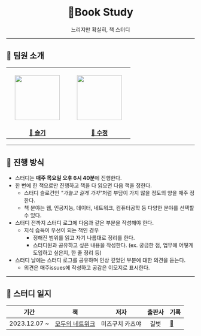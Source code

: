 <div align="center">
  <h1>🐢Book Study</h1>
  <p>느리지만 확실히, 책 스터디</p>
</div>

---

## 👋 팀원 소개

<table>
  <tr height="160px">
    <th align="center" width="150px">
      <a href="https://github.com/seulgi7"><img height="120px" width="120px" src="https://avatars.githubusercontent.com/u/107892937?v=4"/>
    </th>
    <th align="center" width="150px">
      <a href="https://github.com/YunSuJeong"><img height="120px" width="120px" src="https://avatars.githubusercontent.com/u/91771574?v=4"/></a>
    </th>
  </tr>
  <tr>
    <td align="center" width="150px">
      <a href="https://github.com/coodingpenguin"><strong>🍅 슬기</strong></a>
    </td>
    <td align="center" width="150px">
      <a href="https://github.com/bsm8734"><strong>🐰 수정</strong></a>
    </td>
  </tr>
</table>


---

## 📌 진행 방식

- 스터디는 **매주 목요일 오후 6시 40분**에 진행한다.
- 한 번에 한 책으로만 진행하고 책을 다 읽으면 다음 책을 정한다.
  - 스터디 슬로건인 <i>"가늘고 길게 가자"</i>처럼 부담이 가지 않을 정도의 양을 매주 정한다.
  - 책 분야는 웹, 인공지능, 데이터, 네트워크, 컴퓨터공학 등 다양한 분야를 선택할 수 있다.
- 스터디 전까지 스터디 로그에 다음과 같은 부분을 작성해야 한다.
  - 지식 습득이 우선이 되는 책인 경우
    - 정해진 범위를 읽고 자기 나름대로 정리를 한다.
    - 스터디원과 공유하고 싶은 내용을 작성한다. (ex. 궁금한 점, 업무에 어떻게 도입하고 싶은지, 한 줄 정리 등)
- 스터디 날에는 스터디 로그를 공유하며 인상 깊었던 부분에 대한 의견을 듣는다.
  - 의견은 매주issues에 작성하고 공감은 이모지로 표시한다.

---

## 📄 스터디 일지

|          기간           |                                       책                                        |        저자        |   출판사   | 기록                                            |
| :---------------------: | :-----------------------------------------------------------------------------: | :----------------: | :--------: | :---------------------------------------------- |
| 2023.12.07 ~  |        [모두의 네트워크](https://product.kyobobook.co.kr/detail/S000001792670)        |   미즈구치 카츠야   |  길벗  | [📝](./books/01-clean-code/)                    |
